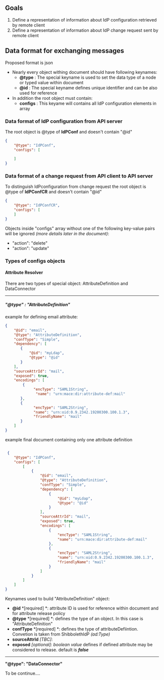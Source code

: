 ## Goals

1. Define a representation of information about IdP configuration retrieved by remote client
2. Define a representation of information about IdP change request sent by remote client


## Data format for exchanging messages
Proposed format is json 

- Nearly every object withing document should have following keynames:
    -  **@type** : The special keyname is used to set the data type of a node or typed value within document
    -  **@id** : The special keyname defines unique identifier and can be also used for reference
- In addition the root object must contain:
     - **configs** : This keyame will contains all IdP configuration elements in array
    


### Data format of IdP configuration from API server
The root object is @type of **IdPConf** and doesn't contain "@id"

```json
{
    "@type": "IdPConf",
    "configs": [
    
    ]
}
```

### Data format of a change request from API client to API server
To distinguish IdPconfiguration from change request the root object is @type of **IdPConfCR** and doesn't contain "@id"
```json
{
    "@type": "IdPConfCR",
    "configs": [
    ]
}
```
Objects inside "configs" array without one of the following key-value pairs will be ignored *(more details later in the document)*:
- "action": "delete"
- "action": "update"

### Types of configs objects

#### Attribute Resolver

There are two types of special object: AttributeDefinition and DataConnector

***

##### ***"@type" : "AttributeDefinition"***
example for defining email attribute:
```json
{
    "@id": "email",
    "@type": "AttributeDefinition",
    "confType": "Simple",
    "dependency": [
       {
           "@id": "myLdap",
           "@type": "@id"
       }
    ],
    "sourceAttrId": "mail",
    "exposed": true,
    "encodings": [
        {
             "encType": "SAML1String",
              "name": "urn:mace:dir:attribute-def:mail"
       },
       {
             "encType": "SAML2String",
             "name": "urn:oid:0.9.2342.19200300.100.1.3",
             "friendlyName": "mail"
       }
    ]
}
```
example final document containing only one attribute definition

```json

 {
    "@type": "IdPConf",
    "configs": [
        [
            {
                "@id": "email",
                "@type": "AttributeDefinition",
                "confType": "Simple",
                "dependency": [
                    {
                        "@id": "myLdap",
                        "@type": "@id"
                    }
                ],
                "sourceAttrId": "mail",
                "exposed": true,
                "encodings": [
                    {
                        "encType": "SAML1String",
                        "name": "urn:mace:dir:attribute-def:mail"
                    },
                    {
                        "encType": "SAML2String",
                        "name": "urn:oid:0.9.2342.19200300.100.1.3",
                        "friendlyName": "mail"
                    }
                ]
            }
        ]
    ]
}
```

Keynames used to build "AttributeDefinition" object:
- **@id**  *[required] *: attribute ID is used for reference within document and for attribute release policy 
- **@type** *[required] *: defines the type of an object. In this case is "AttributeDefinition"
- **confType**  *[required] *: defines the type of attributeDefiintion. Convetion is taken from ShibbolethIdP *(ad:Type)*
- **sourceAttrId** *[TBC]*: 
- **exposed** *[optional]*: *boolean value* defines if defined attribute may be considered to release. default is ***false***



***

**"@type": "DataConnector"**

To be continue....
